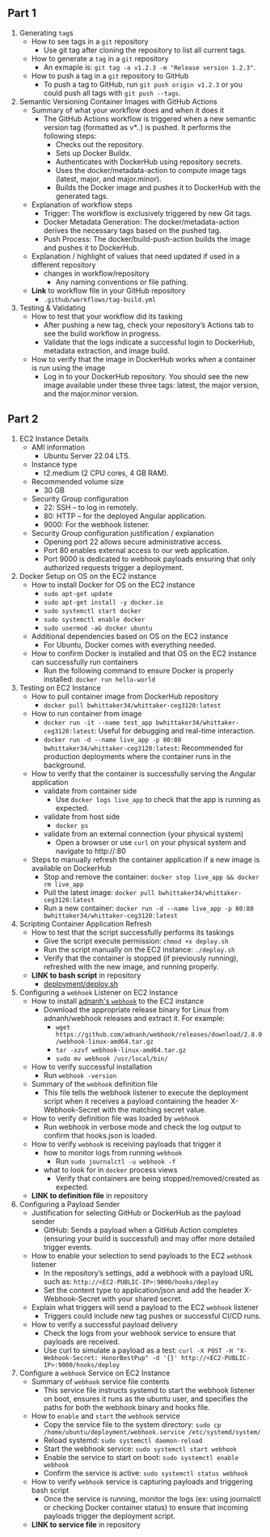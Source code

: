 ## Part 1

1. Generating `tag`s 
    - How to see tags in a `git` repository
        - Use git tag after cloning the repository to list all current tags.
    - How to generate a `tag` in a `git` repository
        - An exmaple is: `git tag -a v1.2.3 -m "Release version 1.2.3"`.
    - How to push a tag in a `git` repository to GitHub
        - To push a tag to GitHub, run `git push origin v1.2.3` or you could push all tags with `git push --tags`.
2. Semantic Versioning Container Images with GitHub Actions
    - Summary of what your workflow does and when it does it
        - The GitHub Actions workflow is triggered when a new semantic version tag (formatted as v*.*.*) is pushed. It performs the following steps:
            - Checks out the repository.
            - Sets up Docker Buildx.
            - Authenticates with DockerHub using repository secrets.
            - Uses the docker/metadata-action to compute image tags (latest, major, and major.minor).
            - Builds the Docker image and pushes it to DockerHub with the generated tags.
    - Explanation of workflow steps
        - Trigger: The workflow is exclusively triggered by new Git tags.
        - Docker Metadata Generation: The docker/metadata-action derives the necessary tags based on the pushed tag.
        - Push Process: The docker/build-push-action builds the image and pushes it to DockerHub.
    - Explanation / highlight of values that need updated if used in a different repository
        - changes in workflow/repository
            - Any naming conventions or file pathing.
    - **Link** to workflow file in your GitHub repository
        - `.github/workflows/tag-build.yml`
3. Testing & Validating
    - How to test that your workflow did its tasking
        - After pushing a new tag, check your repository’s Actions tab to see the build workflow in progress.
        - Validate that the logs indicate a successful login to DockerHub, metadata extraction, and image build.
    - How to verify that the image in DockerHub works when a container is run using the image
        - Log in to your DockerHub repository. You should see the new image available under these three tags: latest, the major version, and the major.minor version.

## Part 2

1. EC2 Instance Details
    - AMI information
        - Ubuntu Server 22.04 LTS.
    - Instance type 
        - t2.medium (2 CPU cores, 4 GB RAM).
    - Recommended volume size
        - 30 GB
    - Security Group configuration
        - 22: SSH – to log in remotely.
        - 80: HTTP – for the deployed Angular application.
        - 9000: For the webhook listener.
    - Security Group configuration justification / explanation
        - Opening port 22 allows secure administrative access.
        - Port 80 enables external access to our web application.
        - Port 9000 is dedicated to webhook payloads ensuring that only authorized requests trigger a deployment.
2. Docker Setup on OS on the EC2 instance
    - How to install Docker for OS on the EC2 instance
        - `sudo apt-get update`
        - `sudo apt-get install -y docker.io`
        - `sudo systemctl start docker`
        - `sudo systemctl enable docker`
        - `sudo usermod -aG docker ubuntu` 
    - Additional dependencies based on OS on the EC2 instance
        - For Ubuntu, Docker comes with everything needed.
    - How to confirm Docker is installed and that OS on the EC2 instance can successfully run containers
        - Run the following command to ensure Docker is properly installed: `docker run hello-world`
3. Testing on EC2 Instance
    - How to pull container image from DockerHub repository
        - `docker pull bwhittaker34/whittaker-ceg3120:latest`
    - How to run container from image 
        - `docker run -it --name test_app bwhittaker34/whittaker-ceg3120:latest`: Useful for debugging and real-time interaction.
        - `docker run -d --name live_app -p 80:80 bwhittaker34/whittaker-ceg3120:latest`: Recommended for production deployments where the container runs in the background.
    - How to verify that the container is successfully serving the Angular application
        - validate from container side
            - Use `docker logs live_app` to check that the app is running as expected.
        - validate from host side
            - `docker ps`
        - validate from an external connection (your physical system)
            - Open a browser or use `curl` on your physical system and navigate to http://<EC2-PUBLIC-IP>:80
    - Steps to manually refresh the container application if a new image is available on DockerHub
        - Stop and remove the container: `docker stop live_app && docker rm live_app`
        - Pull the latest image: `docker pull bwhittaker34/whittaker-ceg3120:latest`
        - Run a new container: `docker run -d --name live_app -p 80:80 bwhittaker34/whittaker-ceg3120:latest`
4. Scripting Container Application Refresh
    - How to test that the script successfully performs its taskings
        - Give the script execute permission: `chmod +x deploy.sh`
        - Run the script manually on the EC2 instance: `./deploy.sh`
        - Verify that the container is stopped (if previously running), refreshed with the new image, and running properly.
    - **LINK to bash script** in repository
        - [deployment/deploy.sh](./deployment/deploy.sh)
5. Configuring a `webhook` Listener on EC2 Instance
    - How to install [adnanh's `webhook`](https://github.com/adnanh/webhook) to the EC2 instance
        - Download the appropriate release binary for Linux from adnanh/webhook releases and extract it. For example:
            - `wget https://github.com/adnanh/webhook/releases/download/2.8.0/webhook-linux-amd64.tar.gz`
            - `tar -xzvf webhook-linux-amd64.tar.gz`
            - `sudo mv webhook /usr/local/bin/`
    - How to verify successful installation
        - Run `webhook -version`
    - Summary of the `webhook` definition file
        - This file tells the webhook listener to execute the deployment script when it receives a payload containing the header X-Webhook-Secret with the matching secret value.
    - How to verify definition file was loaded by `webhook`
        - Run webhook in verbose mode and check the log output to confirm that hooks.json is loaded.
    - How to verify `webhook` is receiving payloads that trigger it
        - how to monitor logs from running `webhook`
            - Run `sudo journalctl -u webhook -f`
        - what to look for in `docker` process views
            - Verify that containers are being stopped/removed/created as expected.
    - **LINK to definition file** in repository
6. Configuring a Payload Sender
    - Justification for selecting GitHub or DockerHub as the payload sender
        - GitHub: Sends a payload when a GitHub Action completes (ensuring your build is successful) and may offer more detailed trigger events.
    - How to enable your selection to send payloads to the EC2 `webhook` listener
        - In the repository’s settings, add a webhook with a payload URL such as: `http://<EC2-PUBLIC-IP>:9000/hooks/deploy`
        - Set the content type to application/json and add the header X-Webhook-Secret with your shared secret.
    - Explain what triggers will send a payload to the EC2 `webhook` listener
        - Triggers could include new tag pushes or successful CI/CD runs.
    - How to verify a successful payload delivery
        - Check the logs from your webhook service to ensure that payloads are received.
        - Use curl to simulate a payload as a test: `curl -X POST -H "X-Webhook-Secret: HonorBestPup" -d '{}' http://<EC2-PUBLIC-IP>:9000/hooks/deploy`
7. Configure a `webhook` Service on EC2 Instance 
    - Summary of `webhook` service file contents
        - This service file instructs systemd to start the webhook listener on boot, ensures it runs as the ubuntu user, and specifies the paths for both the webhook binary and hooks file.
    - How to `enable` and `start` the `webhook` service
        - Copy the service file to the system directory: `sudo cp /home/ubuntu/deployment/webhook.service /etc/systemd/system/`
        - Reload systemd: `sudo systemctl daemon-reload`
        - Start the webhook service: `sudo systemctl start webhook`
        - Enable the service to start on boot: `sudo systemctl enable webhook`
        - Confirm the service is active: `sudo systemctl status webhook`
    - How to verify `webhook` service is capturing payloads and triggering bash script
        - Once the service is running, monitor the logs (ex: using journalctl or checking Docker container status) to ensure that incoming payloads trigger the deployment script.
    - **LINK to service file** in repository
